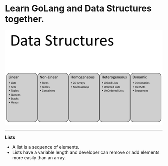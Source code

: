 <h1>Learn GoLang and Data Structures together.</h1>

![Data structure Categories](images/1-DataStructure-Categories.png)

<hr/>

<b>Lists</b>
<ul>
<li>A list is a sequence of elements.</li>
<li>Lists have a variable length and developer can remove or add elements more easily than an array.</li>

</ul>

